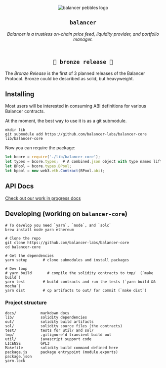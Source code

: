 <p align=center>
<img src="https://balancer-labs.github.io/pebbles/png/pebbles-pad.064w.png" alt="balancer pebbles logo"/>
</p>

<h2 align=center><code>balancer</code></h2>

<p align=center><i>Balancer is a trustless on-chain price feed, liquidity provider, and portfolio manager.</i></p>

<h2 align=center><br/><code>🍂 bronze release 🍂</code></h2>

The *Bronze Release* is the first of 3 planned releases of the Balancer Protocol. Bronze could be described as solid, but heavyweight.

## Installing

Most users will be interested in consuming ABI definitions for various Balancer contracts.

At the moment, the best way to use it is as a git submodule.

```
mkdir lib
git submodule add https://github.com/balancer-labs/balancer-core lib/balancer-core
```

Now you can require the package:

```javascript
let bcore = require('./lib/balancer-core');
let types = bcore.types;  # A combined.json object with type names lifted
let BPool = bcore.types.BPool;
let bpool = new web3.eth.Contract(BPool.abi);
```

## API Docs

[Check out our work in progress docs](https://balancer-labs.github.io/balancer-page/api.html)

## Developing (working on `balancer-core`)

```
# To develop you need `yarn`, `node`, and `solc`
brew install node yarn ethereum

# Clone the repo
git clone https://github.com/balancer-labs/balancer-core
cd balancer-core

# Get the dependencies
yarn setup       # clone submodules and install packages

# Dev loop
# yarn build       # compile the solidity contracts to tmp/  (`make build`)
yarn test        # build contracts and run the tests (`yarn build && mocha`)
yarn dist        # cp artifacts to out/ for commit (`make dist`)
```

### Project structure

```
docs/           markdown docs
lib/            solidity dependencies
out/            solidity build artifacts
sol/            solidity source files (the contracts)
test/           tests for util/ and sol/
tmp/            .gitignore'd transient build out
util/           javascript support code
LICENSE         GPL3
Makefile        solidity build command defined here
package.js      package entrypoint (module.exports)
package.json
yarn.lock
```

